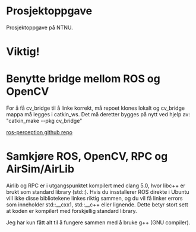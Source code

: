 # Prosjektoppgave
Prosjektoppgave på NTNU. 

# Viktig!

# Benytte bridge mellom ROS og OpenCV

For å få cv_bridge til å linke korrekt, må repoet klones lokalt og cv_bridge mappa må legges i catkin_ws. Det må deretter bygges på nytt ved hjelp av: "catkin_make --pkg cv_bridge"

[ros-perception github repo](https://github.com/ros-perception/vision_opencv)

# Samkjøre ROS, OpenCV, RPC og AirSim/AirLib

Airlib og RPC er i utgangspunktet kompilert med clang 5.0, hvor libc++ er brukt som standard library (std::). Hvis du insstallerer ROS direkte i Ubuntu vill ikke disse bibliotekene linkes riktig sammen, og du vil få linker errors som inneholder std::\_\_cxx1, std::\_\_c++ eller lignende. Dette betyr stort sett at koden er kompilert med forskjellig standard library.

Jeg har kun fått alt til å fungere sammen med å bruke g++ (GNU compiler).
